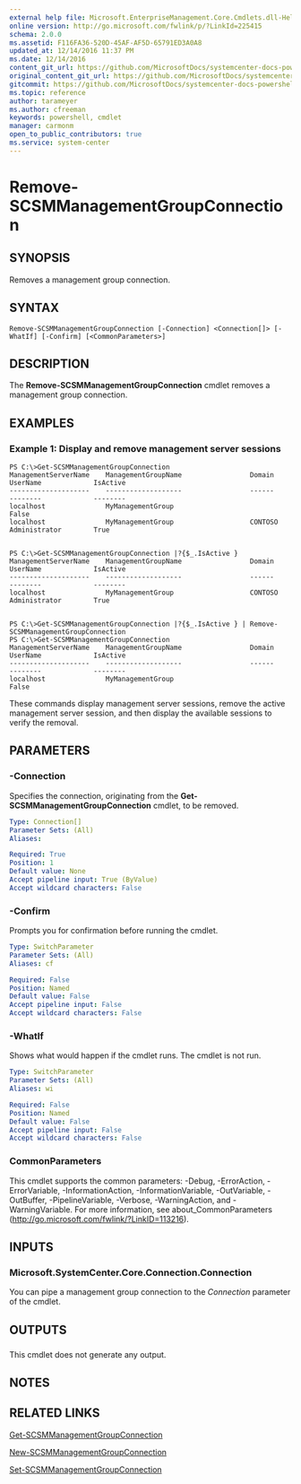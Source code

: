 ```yaml
---
external help file: Microsoft.EnterpriseManagement.Core.Cmdlets.dll-Help.xml
online version: http://go.microsoft.com/fwlink/p/?LinkId=225415
schema: 2.0.0
ms.assetid: F116FA36-520D-45AF-AF5D-65791ED3A0A8
updated_at: 12/14/2016 11:37 PM
ms.date: 12/14/2016
content_git_url: https://github.com/MicrosoftDocs/systemcenter-docs-powershell/blob/master/systemcenter-cmdlets/SystemCenter2016/ServiceManagerCore/Remove-SCSMManagementGroupConnection.md
original_content_git_url: https://github.com/MicrosoftDocs/systemcenter-docs-powershell/blob/master/systemcenter-cmdlets/SystemCenter2016/ServiceManagerCore/Remove-SCSMManagementGroupConnection.md
gitcommit: https://github.com/MicrosoftDocs/systemcenter-docs-powershell/blob/ddd0fefc9adaabb9394eb6c21b33370913d1830d/systemcenter-cmdlets/SystemCenter2016/ServiceManagerCore/Remove-SCSMManagementGroupConnection.md
ms.topic: reference
author: tarameyer
ms.author: cfreeman
keywords: powershell, cmdlet
manager: carmonm
open_to_public_contributors: true
ms.service: system-center
---
```


# Remove-SCSMManagementGroupConnection

## SYNOPSIS
Removes a management group connection.

## SYNTAX

```
Remove-SCSMManagementGroupConnection [-Connection] <Connection[]> [-WhatIf] [-Confirm] [<CommonParameters>]
```

## DESCRIPTION
The **Remove-SCSMManagementGroupConnection** cmdlet removes a management group connection.

## EXAMPLES

### Example 1: Display and remove management server sessions
```
PS C:\>Get-SCSMManagementGroupConnection
ManagementServerName    ManagementGroupName                 Domain          UserName             IsActive
--------------------    -------------------                 ------          --------             --------
localhost               MyManagementGroup                                                        False
localhost               MyManagementGroup                   CONTOSO         Administrator        True


PS C:\>Get-SCSMManagementGroupConnection |?{$_.IsActive }
ManagementServerName    ManagementGroupName                 Domain          UserName             IsActive
--------------------    -------------------                 ------          --------             --------
localhost               MyManagementGroup                   CONTOSO         Administrator        True


PS C:\>Get-SCSMManagementGroupConnection |?{$_.IsActive } | Remove-SCSMManagementGroupConnection
PS C:\>Get-SCSMManagementGroupConnection
ManagementServerName    ManagementGroupName                 Domain          UserName             IsActive
--------------------    -------------------                 ------          --------             --------
localhost               MyManagementGroup                                                        False
```

These commands display management server sessions, remove the active management server session, and then display the available sessions to verify the removal.

## PARAMETERS

### -Connection
Specifies the connection, originating from the **Get-SCSMManagementGroupConnection** cmdlet, to be removed.

```yaml
Type: Connection[]
Parameter Sets: (All)
Aliases: 

Required: True
Position: 1
Default value: None
Accept pipeline input: True (ByValue)
Accept wildcard characters: False
```

### -Confirm
Prompts you for confirmation before running the cmdlet.

```yaml
Type: SwitchParameter
Parameter Sets: (All)
Aliases: cf

Required: False
Position: Named
Default value: False
Accept pipeline input: False
Accept wildcard characters: False
```

### -WhatIf
Shows what would happen if the cmdlet runs.
The cmdlet is not run.

```yaml
Type: SwitchParameter
Parameter Sets: (All)
Aliases: wi

Required: False
Position: Named
Default value: False
Accept pipeline input: False
Accept wildcard characters: False
```

### CommonParameters
This cmdlet supports the common parameters: -Debug, -ErrorAction, -ErrorVariable, -InformationAction, -InformationVariable, -OutVariable, -OutBuffer, -PipelineVariable, -Verbose, -WarningAction, and -WarningVariable. For more information, see about_CommonParameters (http://go.microsoft.com/fwlink/?LinkID=113216).

## INPUTS

### Microsoft.SystemCenter.Core.Connection.Connection
You can pipe a management group connection to the *Connection* parameter of the cmdlet.

## OUTPUTS

###  
This cmdlet does not generate any output.

## NOTES

## RELATED LINKS

[Get-SCSMManagementGroupConnection](xref:SystemCenter2016/ServiceManagerCore/Get-SCSMManagementGroupConnection.md)

[New-SCSMManagementGroupConnection](xref:SystemCenter2016/ServiceManagerCore/New-SCSMManagementGroupConnection.md)

[Set-SCSMManagementGroupConnection](xref:SystemCenter2016/ServiceManagerCore/Set-SCSMManagementGroupConnection.md)

